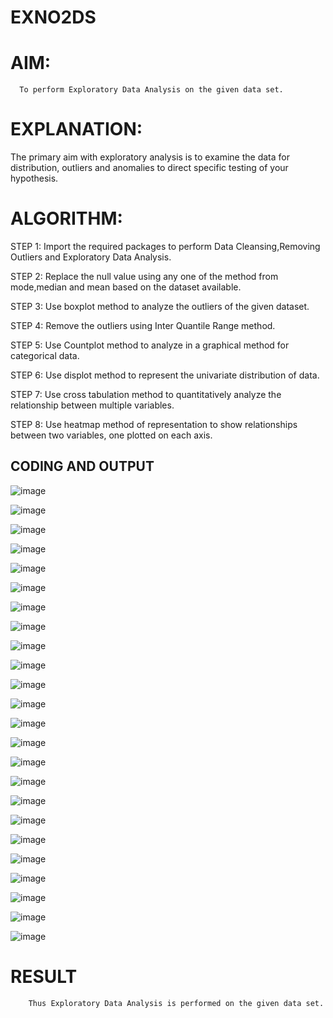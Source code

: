 # EXNO2DS
# AIM:
      To perform Exploratory Data Analysis on the given data set.
      
# EXPLANATION:
  The primary aim with exploratory analysis is to examine the data for distribution, outliers and anomalies to direct specific testing of your hypothesis.
  
# ALGORITHM:
STEP 1: Import the required packages to perform Data Cleansing,Removing Outliers and Exploratory Data Analysis.

STEP 2: Replace the null value using any one of the method from mode,median and mean based on the dataset available.

STEP 3: Use boxplot method to analyze the outliers of the given dataset.

STEP 4: Remove the outliers using Inter Quantile Range method.

STEP 5: Use Countplot method to analyze in a graphical method for categorical data.

STEP 6: Use displot method to represent the univariate distribution of data.

STEP 7: Use cross tabulation method to quantitatively analyze the relationship between multiple variables.

STEP 8: Use heatmap method of representation to show relationships between two variables, one plotted on each axis.

## CODING AND OUTPUT

![image](https://github.com/user-attachments/assets/3df6f64e-1154-4466-af54-ee7e670405a3)

![image](https://github.com/user-attachments/assets/d3b6d487-e16d-47e0-8f07-2ac54ac08720)

![image](https://github.com/user-attachments/assets/b3b0cc66-61a7-44e8-a150-0df3c2d2da76)

![image](https://github.com/user-attachments/assets/99e17962-2c5a-4842-ac11-e96571f2255b)

![image](https://github.com/user-attachments/assets/b67da099-6239-45bd-8e25-ab7d160df530)

![image](https://github.com/user-attachments/assets/5e05d984-fc83-4d8e-9230-910134d59294)

![image](https://github.com/user-attachments/assets/b3c1a386-d390-4a2f-b38c-175f5bbbc942)

![image](https://github.com/user-attachments/assets/8d952222-83e1-4117-a37e-6522eaa1d03a)

![image](https://github.com/user-attachments/assets/b82a6b53-5ef4-421f-8522-30c40cbb96f3)

![image](https://github.com/user-attachments/assets/13a2085a-93dc-4f5a-bd6e-a8e8cfbe32c1)

![image](https://github.com/user-attachments/assets/0ce25cbe-55e5-4334-956c-b7cdb1e2aa6a)

![image](https://github.com/user-attachments/assets/f3f94aa4-1e07-46bc-91ad-41aef1a653c0)

![image](https://github.com/user-attachments/assets/5548085b-3258-435f-b91f-ee55045c3156)

![image](https://github.com/user-attachments/assets/c9ba332b-75b8-4c9a-a395-271181af199d)

![image](https://github.com/user-attachments/assets/7db43d33-5560-4a6e-9c70-5cd910be9cf9)

![image](https://github.com/user-attachments/assets/84264274-22bb-41a2-9b59-c4b328aff068)

![image](https://github.com/user-attachments/assets/99e5bb63-f3bd-4e0a-b52a-beec7be27347)

![image](https://github.com/user-attachments/assets/748bc0ff-3b6d-4293-8cdb-e0114abf738c)

![image](https://github.com/user-attachments/assets/899eab5f-c257-4d04-ab1b-74879d464b52)

![image](https://github.com/user-attachments/assets/5ddd37f6-eaf3-45ef-814c-8a1b02b49a14)

![image](https://github.com/user-attachments/assets/d58c7e8a-1af0-480d-bc40-29d1986810f3)

![image](https://github.com/user-attachments/assets/ed6a0976-e334-4cf6-b9a9-9cb4368e5bcf)

![image](https://github.com/user-attachments/assets/593f232e-cafc-4b39-a8e6-ac40550a3eff)

![image](https://github.com/user-attachments/assets/c444b9a6-a11a-42e6-a6f7-f2375f81d6fd)

# RESULT
        Thus Exploratory Data Analysis is performed on the given data set.
